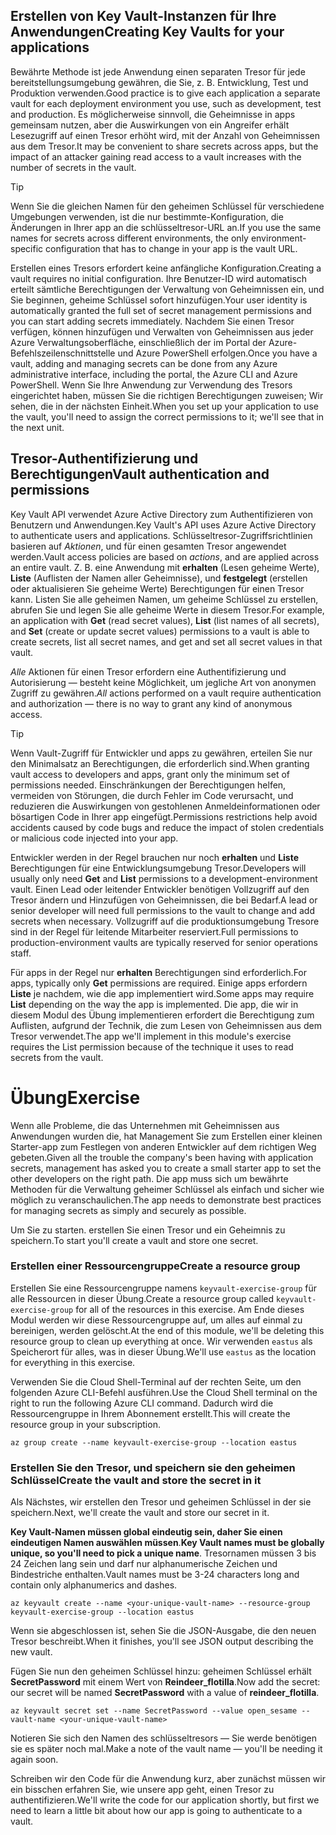 ## <a name="creating-key-vaults-for-your-applications"></a><span data-ttu-id="d490e-101">Erstellen von Key Vault-Instanzen für Ihre Anwendungen</span><span class="sxs-lookup"><span data-stu-id="d490e-101">Creating Key Vaults for your applications</span></span>

<span data-ttu-id="d490e-102">Bewährte Methode ist jede Anwendung einen separaten Tresor für jede bereitstellungsumgebung gewähren, die Sie, z. B. Entwicklung, Test und Produktion verwenden.</span><span class="sxs-lookup"><span data-stu-id="d490e-102">Good practice is to give each application a separate vault for each deployment environment you use, such as development, test and production.</span></span> <span data-ttu-id="d490e-103">Es möglicherweise sinnvoll, die Geheimnisse in apps gemeinsam nutzen, aber die Auswirkungen von ein Angreifer erhält Lesezugriff auf einen Tresor erhöht wird, mit der Anzahl von Geheimnissen aus dem Tresor.</span><span class="sxs-lookup"><span data-stu-id="d490e-103">It may be convenient to share secrets across apps, but the impact of an attacker gaining read access to a vault increases with the number of secrets in the vault.</span></span>

> [!TIP]
> <span data-ttu-id="d490e-104">Wenn Sie die gleichen Namen für den geheimen Schlüssel für verschiedene Umgebungen verwenden, ist die nur bestimmte-Konfiguration, die Änderungen in Ihrer app an die schlüsseltresor-URL an.</span><span class="sxs-lookup"><span data-stu-id="d490e-104">If you use the same names for secrets across different environments, the only environment-specific configuration that has to change in your app is the vault URL.</span></span>

<span data-ttu-id="d490e-105">Erstellen eines Tresors erfordert keine anfängliche Konfiguration.</span><span class="sxs-lookup"><span data-stu-id="d490e-105">Creating a vault requires no initial configuration.</span></span> <span data-ttu-id="d490e-106">Ihre Benutzer-ID wird automatisch erteilt sämtliche Berechtigungen der Verwaltung von Geheimnissen ein, und Sie beginnen, geheime Schlüssel sofort hinzufügen.</span><span class="sxs-lookup"><span data-stu-id="d490e-106">Your user identity is automatically granted the full set of secret management permissions and you can start adding secrets immediately.</span></span> <span data-ttu-id="d490e-107">Nachdem Sie einen Tresor verfügen, können hinzufügen und Verwalten von Geheimnissen aus jeder Azure Verwaltungsoberfläche, einschließlich der im Portal der Azure-Befehlszeilenschnittstelle und Azure PowerShell erfolgen.</span><span class="sxs-lookup"><span data-stu-id="d490e-107">Once you have a vault, adding and managing secrets can be done from any Azure administrative interface, including the portal, the Azure CLI and Azure PowerShell.</span></span> <span data-ttu-id="d490e-108">Wenn Sie Ihre Anwendung zur Verwendung des Tresors eingerichtet haben, müssen Sie die richtigen Berechtigungen zuweisen; Wir sehen, die in der nächsten Einheit.</span><span class="sxs-lookup"><span data-stu-id="d490e-108">When you set up your application to use the vault, you'll need to assign the correct permissions to it; we'll see that in the next unit.</span></span>

## <a name="vault-authentication-and-permissions"></a><span data-ttu-id="d490e-109">Tresor-Authentifizierung und Berechtigungen</span><span class="sxs-lookup"><span data-stu-id="d490e-109">Vault authentication and permissions</span></span>

<span data-ttu-id="d490e-110">Key Vault API verwendet Azure Active Directory zum Authentifizieren von Benutzern und Anwendungen.</span><span class="sxs-lookup"><span data-stu-id="d490e-110">Key Vault's API uses Azure Active Directory to authenticate users and applications.</span></span> <span data-ttu-id="d490e-111">Schlüsseltresor-Zugriffsrichtlinien basieren auf *Aktionen*, und für einen gesamten Tresor angewendet werden.</span><span class="sxs-lookup"><span data-stu-id="d490e-111">Vault access policies are based on *actions*, and are applied across an entire vault.</span></span> <span data-ttu-id="d490e-112">Z. B. eine Anwendung mit **erhalten** (Lesen geheime Werte), **Liste** (Auflisten der Namen aller Geheimnisse), und **festgelegt** (erstellen oder aktualisieren Sie geheime Werte) Berechtigungen für einen Tresor kann. Listen Sie alle geheimen Namen, um geheime Schlüssel zu erstellen, abrufen Sie und legen Sie alle geheime Werte in diesem Tresor.</span><span class="sxs-lookup"><span data-stu-id="d490e-112">For example, an application with **Get** (read secret values), **List** (list names of all secrets), and **Set** (create or update secret values) permissions to a vault is able to create secrets, list all secret names, and get and set all secret values in that vault.</span></span>

<span data-ttu-id="d490e-113">*Alle* Aktionen für einen Tresor erfordern eine Authentifizierung und Autorisierung &mdash; besteht keine Möglichkeit, um jegliche Art von anonymen Zugriff zu gewähren.</span><span class="sxs-lookup"><span data-stu-id="d490e-113">*All* actions performed on a vault require authentication and authorization &mdash; there is no way to grant any kind of anonymous access.</span></span>

> [!TIP]
> <span data-ttu-id="d490e-114">Wenn Vault-Zugriff für Entwickler und apps zu gewähren, erteilen Sie nur den Minimalsatz an Berechtigungen, die erforderlich sind.</span><span class="sxs-lookup"><span data-stu-id="d490e-114">When granting vault access to developers and apps, grant only the minimum set of permissions needed.</span></span> <span data-ttu-id="d490e-115">Einschränkungen der Berechtigungen helfen, vermeiden von Störungen, die durch Fehler im Code verursacht, und reduzieren die Auswirkungen von gestohlenen Anmeldeinformationen oder bösartigen Code in Ihrer app eingefügt.</span><span class="sxs-lookup"><span data-stu-id="d490e-115">Permissions restrictions help avoid accidents caused by code bugs and reduce the impact of stolen credentials or malicious code injected into your app.</span></span>

<span data-ttu-id="d490e-116">Entwickler werden in der Regel brauchen nur noch **erhalten** und **Liste** Berechtigungen für eine Entwicklungsumgebung Tresor.</span><span class="sxs-lookup"><span data-stu-id="d490e-116">Developers will usually only need **Get** and **List** permissions to a development-environment vault.</span></span> <span data-ttu-id="d490e-117">Einen Lead oder leitender Entwickler benötigen Vollzugriff auf den Tresor ändern und Hinzufügen von Geheimnissen, die bei Bedarf.</span><span class="sxs-lookup"><span data-stu-id="d490e-117">A lead or senior developer will need full permissions to the vault to change and add secrets when necessary.</span></span> <span data-ttu-id="d490e-118">Vollzugriff auf die produktionsumgebung Tresore sind in der Regel für leitende Mitarbeiter reserviert.</span><span class="sxs-lookup"><span data-stu-id="d490e-118">Full permissions to production-environment vaults are typically reserved for senior operations staff.</span></span>

<span data-ttu-id="d490e-119">Für apps in der Regel nur **erhalten** Berechtigungen sind erforderlich.</span><span class="sxs-lookup"><span data-stu-id="d490e-119">For apps, typically only **Get** permissions are required.</span></span> <span data-ttu-id="d490e-120">Einige apps erfordern **Liste** je nachdem, wie die app implementiert wird.</span><span class="sxs-lookup"><span data-stu-id="d490e-120">Some apps may require **List** depending on the way the app is implemented.</span></span> <span data-ttu-id="d490e-121">Die app, die wir in diesem Modul des Übung implementieren erfordert die Berechtigung zum Auflisten, aufgrund der Technik, die zum Lesen von Geheimnissen aus dem Tresor verwendet.</span><span class="sxs-lookup"><span data-stu-id="d490e-121">The app we'll implement in this module's exercise requires the List permission because of the technique it uses to read secrets from the vault.</span></span>

# <a name="exercise"></a><span data-ttu-id="d490e-122">Übung</span><span class="sxs-lookup"><span data-stu-id="d490e-122">Exercise</span></span>

<span data-ttu-id="d490e-123">Wenn alle Probleme, die das Unternehmen mit Geheimnissen aus Anwendungen wurden die, hat Management Sie zum Erstellen einer kleinen Starter-app zum Festlegen von anderen Entwickler auf dem richtigen Weg gebeten.</span><span class="sxs-lookup"><span data-stu-id="d490e-123">Given all the trouble the company's been having with application secrets, management has asked you to create a small starter app to set the other developers on the right path.</span></span> <span data-ttu-id="d490e-124">Die app muss sich um bewährte Methoden für die Verwaltung geheimer Schlüssel als einfach und sicher wie möglich zu veranschaulichen.</span><span class="sxs-lookup"><span data-stu-id="d490e-124">The app needs to demonstrate best practices for managing secrets as simply and securely as possible.</span></span>

<span data-ttu-id="d490e-125">Um Sie zu starten. erstellen Sie einen Tresor und ein Geheimnis zu speichern.</span><span class="sxs-lookup"><span data-stu-id="d490e-125">To start you'll create a vault and store one secret.</span></span>

### <a name="create-a-resource-group"></a><span data-ttu-id="d490e-126">Erstellen einer Ressourcengruppe</span><span class="sxs-lookup"><span data-stu-id="d490e-126">Create a resource group</span></span>

<span data-ttu-id="d490e-127">Erstellen Sie eine Ressourcengruppe namens `keyvault-exercise-group` für alle Ressourcen in dieser Übung.</span><span class="sxs-lookup"><span data-stu-id="d490e-127">Create a resource group called `keyvault-exercise-group` for all of the resources in this exercise.</span></span> <span data-ttu-id="d490e-128">Am Ende dieses Modul werden wir diese Ressourcengruppe auf, um alles auf einmal zu bereinigen, werden gelöscht.</span><span class="sxs-lookup"><span data-stu-id="d490e-128">At the end of this module, we'll be deleting this resource group to clean up everything at once.</span></span> <span data-ttu-id="d490e-129">Wir verwenden `eastus` als Speicherort für alles, was in dieser Übung.</span><span class="sxs-lookup"><span data-stu-id="d490e-129">We'll use `eastus` as the location for everything in this exercise.</span></span>

<span data-ttu-id="d490e-130">Verwenden Sie die Cloud Shell-Terminal auf der rechten Seite, um den folgenden Azure CLI-Befehl ausführen.</span><span class="sxs-lookup"><span data-stu-id="d490e-130">Use the Cloud Shell terminal on the right to run the following Azure CLI command.</span></span> <span data-ttu-id="d490e-131">Dadurch wird die Ressourcengruppe in Ihrem Abonnement erstellt.</span><span class="sxs-lookup"><span data-stu-id="d490e-131">This will create the resource group in your subscription.</span></span>

```azurecli
az group create --name keyvault-exercise-group --location eastus
```

### <a name="create-the-vault-and-store-the-secret-in-it"></a><span data-ttu-id="d490e-132">Erstellen Sie den Tresor, und speichern sie den geheimen Schlüssel</span><span class="sxs-lookup"><span data-stu-id="d490e-132">Create the vault and store the secret in it</span></span>

<span data-ttu-id="d490e-133">Als Nächstes, wir erstellen den Tresor und geheimen Schlüssel in der sie speichern.</span><span class="sxs-lookup"><span data-stu-id="d490e-133">Next, we'll create the vault and store our secret in it.</span></span>

<span data-ttu-id="d490e-134">**Key Vault-Namen müssen global eindeutig sein, daher Sie einen eindeutigen Namen auswählen müssen**.</span><span class="sxs-lookup"><span data-stu-id="d490e-134">**Key Vault names must be globally unique, so you'll need to pick a unique name**.</span></span> <span data-ttu-id="d490e-135">Tresornamen müssen 3 bis 24 Zeichen lang sein und darf nur alphanumerische Zeichen und Bindestriche enthalten.</span><span class="sxs-lookup"><span data-stu-id="d490e-135">Vault names must be 3-24 characters long and contain only alphanumerics and dashes.</span></span>

```azurecli
az keyvault create --name <your-unique-vault-name> --resource-group keyvault-exercise-group --location eastus
```

<span data-ttu-id="d490e-136">Wenn sie abgeschlossen ist, sehen Sie die JSON-Ausgabe, die den neuen Tresor beschreibt.</span><span class="sxs-lookup"><span data-stu-id="d490e-136">When it finishes, you'll see JSON output describing the new vault.</span></span>

<span data-ttu-id="d490e-137">Fügen Sie nun den geheimen Schlüssel hinzu: geheimen Schlüssel erhält **SecretPassword** mit einem Wert von **Reindeer_flotilla**.</span><span class="sxs-lookup"><span data-stu-id="d490e-137">Now add the secret: our secret will be named **SecretPassword** with a value of **reindeer_flotilla**.</span></span>

```azurecli
az keyvault secret set --name SecretPassword --value open_sesame --vault-name <your-unique-vault-name>
```

<span data-ttu-id="d490e-138">Notieren Sie sich den Namen des schlüsseltresors &mdash; Sie werde benötigen sie es später noch mal.</span><span class="sxs-lookup"><span data-stu-id="d490e-138">Make a note of the vault name &mdash; you'll be needing it again soon.</span></span>

<span data-ttu-id="d490e-139">Schreiben wir den Code für die Anwendung kurz, aber zunächst müssen wir ein bisschen erfahren Sie, wie unsere app geht, einen Tresor zu authentifizieren.</span><span class="sxs-lookup"><span data-stu-id="d490e-139">We'll write the code for our application shortly, but first we need to learn a little bit about how our app is going to authenticate to a vault.</span></span>